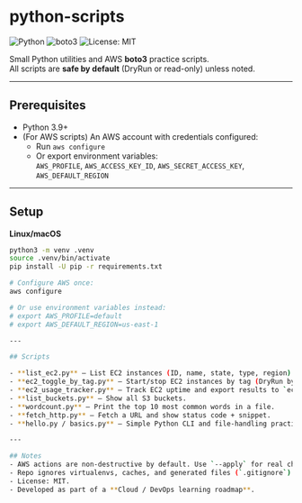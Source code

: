 # python-scripts

![Python](https://img.shields.io/badge/python-3.9%2B-blue)
![boto3](https://img.shields.io/badge/boto3-aws--sdk-orange)
![License: MIT](https://img.shields.io/badge/license-MIT-green)

Small Python utilities and AWS **boto3** practice scripts.  
All scripts are **safe by default** (DryRun or read-only) unless noted.

---

## Prerequisites
- Python 3.9+
- (For AWS scripts) An AWS account with credentials configured:
  - Run `aws configure`  
  - Or export environment variables:  
    `AWS_PROFILE`, `AWS_ACCESS_KEY_ID`, `AWS_SECRET_ACCESS_KEY`, `AWS_DEFAULT_REGION`

---

## Setup

**Linux/macOS**
```bash
python3 -m venv .venv
source .venv/bin/activate
pip install -U pip -r requirements.txt

# Configure AWS once:
aws configure

# Or use environment variables instead:
# export AWS_PROFILE=default
# export AWS_DEFAULT_REGION=us-east-1

---

## Scripts

- **list_ec2.py** — List EC2 instances (ID, name, state, type, region).  
- **ec2_toggle_by_tag.py** — Start/stop EC2 instances by tag (DryRun by default; use `--apply` to execute).  
- **ec2_usage_tracker.py** — Track EC2 uptime and export results to `ec2_report.csv`.  
- **list_buckets.py** — Show all S3 buckets.  
- **wordcount.py** — Print the top 10 most common words in a file.  
- **fetch_http.py** — Fetch a URL and show status code + snippet.  
- **hello.py / basics.py** — Simple Python CLI and file-handling practice.

---

## Notes
- AWS actions are non-destructive by default. Use `--apply` for real changes.  
- Repo ignores virtualenvs, caches, and generated files (`.gitignore`).  
- License: MIT.  
- Developed as part of a **Cloud / DevOps learning roadmap**.

